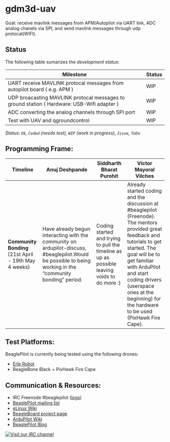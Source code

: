 gdm3d-uav
=========

Goal: receive mavlink messages from APM/Autopilot via UART link, ADC analog chanels via SPI, and send mavlink messages through udp protocal(WIFI).

Status
------

The following table sumarizes the *development status*:

| Milestone | Status |
| ----------|--------|
| UART receive MAVLINK protocal messages from autopilot board ( e.g. APM ) | WIP |
| UDP broacasting MAVLINK protocal messages to ground station ( Hardware: USB-Wifi adapter )| WIP |
| ADC converting the analog channels through SPI port | WIP |
| Test with UAV and qgroundcontrol | WIP |


*Status: `Ok`, `Coded` (needs test), `WIP` (work in progress), `Issue`, `ToDo`*

Programming Frame:
-------------

| Timeline | Anuj Deshpande| Siddharth Bharat Purohit| Víctor Mayoral Vilches |
|----------|-------------- |-------------------------|------------------------|
| **Community Bonding** (21st April - 19th May 4 weeks)|Have already begun interacting with the community on ardupilot-discuss, #beaglepilot.Would be possible to being working in the “community bonding” period. | Coding started and trying to pull the timeline as up as possible leaving voids to do more :)| Already started coding and the discussion at #beaglepilot (Freenode). The mentors provided great feedback and tutorials to get started. The goal will be to get familiar with ArduPilot and start coding drivers (userspace ones at the beginning) for the hardware to be used (PixHawk Fire Cape). |

Test Platforms:
-----------
BeaglePilot is currently being tested using the following drones:
- [Erle Robot](http://erlerobot.com)
- BeagleBone Black + PixHawk Fire Cape

Communication & Resources:
--------------
- IRC Freenode #beaglepilot ([logs](http://logs.nslu2-linux.org/livelogs/beaglepilot/))
- [BeaglePilot mailing list](https://groups.google.com/forum/#!forum/beaglepilot)
- [eLinux Wiki](http://elinux.org/BeagleBoard/GSoC/BeaglePilot)
- [BeagleBoard project page](http://beagleboard.org/project/BeaglePilot/)
- [ArduPilot Wiki](http://dev.ardupilot.com/wiki/beaglepilot/)
- [BeaglePilot Blog](http://ardupilotbeaglebone.wordpress.com/)

[![Visit our IRC channel](https://kiwiirc.com/buttons/chat.freenode.net/beaglepilot.png)](https://kiwiirc.com/client/chat.freenode.net/?nick=beaglepilo|?#beaglepilot)
